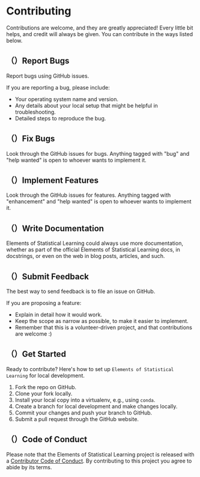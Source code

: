 # Contributing

Contributions are welcome, and they are greatly appreciated! Every little bit
helps, and credit will always be given. You can contribute in the ways listed below.

## （）Report Bugs

Report bugs using GitHub issues.

If you are reporting a bug, please include:

* Your operating system name and version.
* Any details about your local setup that might be helpful in troubleshooting.
* Detailed steps to reproduce the bug.

## （）Fix Bugs

Look through the GitHub issues for bugs. Anything tagged with "bug" and "help
wanted" is open to whoever wants to implement it.

## （）Implement Features

Look through the GitHub issues for features. Anything tagged with "enhancement"
and "help wanted" is open to whoever wants to implement it.

## （）Write Documentation

Elements of Statistical Learning could always use more documentation, whether as part of the
official Elements of Statistical Learning docs, in docstrings, or even on the web in blog posts,
articles, and such.

## （）Submit Feedback

The best way to send feedback is to file an issue on GitHub.

If you are proposing a feature:

* Explain in detail how it would work.
* Keep the scope as narrow as possible, to make it easier to implement.
* Remember that this is a volunteer-driven project, and that contributions
  are welcome :)

## （）Get Started

Ready to contribute? Here's how to set up `Elements of Statistical Learning` for local development.

1. Fork the repo on GitHub.
2. Clone your fork locally.
3. Install your local copy into a virtualenv, e.g., using `conda`.
4. Create a branch for local development and make changes locally.
5. Commit your changes and push your branch to GitHub.
6. Submit a pull request through the GitHub website.

## （）Code of Conduct

Please note that the Elements of Statistical Learning project is released with a [Contributor Code of Conduct](CONDUCT.md). By contributing to this project you agree to abide by its terms.
